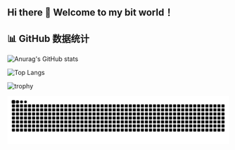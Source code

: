 ## Hi there 👋 Welcome to my bit world！

<!--
**Stravey/Stravey** is a ✨ _special_ ✨ repository because its `README.md` (this file) appears on your GitHub profile.

Here are some ideas to get you started:  

- 🔭 I’m currently working on ...
- 🌱 I’m currently learning ... 
- 👯 I’m looking to collaborate on ...
- 🤔 I’m looking for help with ...
- 💬 Ask me about ...
- 📫 How to reach me: ...
- 😄 Pronouns: ...
- ⚡ Fun fact: ...
-->

## 📊 GitHub 数据统计

![Anurag's GitHub stats](https://github-readme-stats.vercel.app/api?username=stravey)

![Top Langs](https://github-readme-stats.vercel.app/api/top-langs/?username=Stravey)

![trophy](https://github-profile-trophy.vercel.app/?username=Stravey)

![snake](https://raw.githubusercontent.com/Stravey/Stravey/refs/heads/output/github-contribution-grid-snake.svg)
